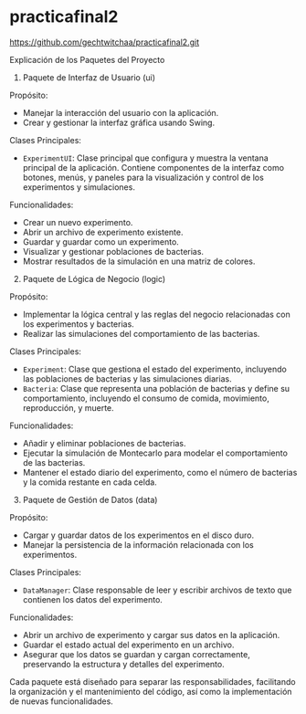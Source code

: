 # practicafinal2
https://github.com/gechtwitchaa/practicafinal2.git


 Explicación de los Paquetes del Proyecto

 1. Paquete de Interfaz de Usuario (ui)

Propósito:
- Manejar la interacción del usuario con la aplicación.
- Crear y gestionar la interfaz gráfica usando Swing.

Clases Principales:
- `ExperimentUI`: Clase principal que configura y muestra la ventana principal de la aplicación. Contiene componentes de la interfaz como botones, menús, y paneles para la visualización y control de los experimentos y simulaciones.

Funcionalidades:
- Crear un nuevo experimento.
- Abrir un archivo de experimento existente.
- Guardar y guardar como un experimento.
- Visualizar y gestionar poblaciones de bacterias.
- Mostrar resultados de la simulación en una matriz de colores.

 2. Paquete de Lógica de Negocio (logic)

Propósito:
- Implementar la lógica central y las reglas del negocio relacionadas con los experimentos y bacterias.
- Realizar las simulaciones del comportamiento de las bacterias.

Clases Principales:
- `Experiment`: Clase que gestiona el estado del experimento, incluyendo las poblaciones de bacterias y las simulaciones diarias.
- `Bacteria`: Clase que representa una población de bacterias y define su comportamiento, incluyendo el consumo de comida, movimiento, reproducción, y muerte.

Funcionalidades:
- Añadir y eliminar poblaciones de bacterias.
- Ejecutar la simulación de Montecarlo para modelar el comportamiento de las bacterias.
- Mantener el estado diario del experimento, como el número de bacterias y la comida restante en cada celda.

3. Paquete de Gestión de Datos (data)

Propósito:
- Cargar y guardar datos de los experimentos en el disco duro.
- Manejar la persistencia de la información relacionada con los experimentos.

Clases Principales:
- `DataManager`: Clase responsable de leer y escribir archivos de texto que contienen los datos del experimento.

Funcionalidades:
- Abrir un archivo de experimento y cargar sus datos en la aplicación.
- Guardar el estado actual del experimento en un archivo.
- Asegurar que los datos se guardan y cargan correctamente, preservando la estructura y detalles del experimento.

Cada paquete está diseñado para separar las responsabilidades, facilitando la organización y el mantenimiento del código, así como la implementación de nuevas funcionalidades.
